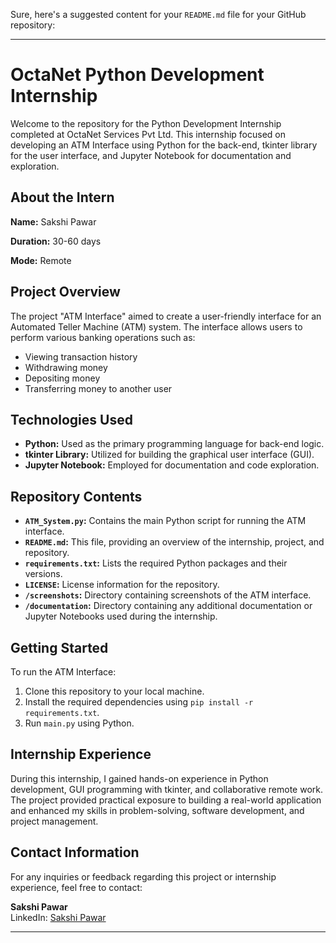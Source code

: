 Sure, here's a suggested content for your `README.md` file for your GitHub repository:

---

# OctaNet Python Development Internship

Welcome to the repository for the Python Development Internship completed at OctaNet Services Pvt Ltd. This internship focused on developing an ATM Interface using Python for the back-end, tkinter library for the user interface, and Jupyter Notebook for documentation and exploration.

## About the Intern

**Name:** Sakshi Pawar

**Duration:** 30-60 days

**Mode:** Remote

## Project Overview

The project "ATM Interface" aimed to create a user-friendly interface for an Automated Teller Machine (ATM) system. The interface allows users to perform various banking operations such as:

- Viewing transaction history
- Withdrawing money
- Depositing money
- Transferring money to another user

## Technologies Used

- **Python:** Used as the primary programming language for back-end logic.
- **tkinter Library:** Utilized for building the graphical user interface (GUI).
- **Jupyter Notebook:** Employed for documentation and code exploration.

## Repository Contents

- **`ATM_System.py`:** Contains the main Python script for running the ATM interface.
- **`README.md`:** This file, providing an overview of the internship, project, and repository.
- **`requirements.txt`:** Lists the required Python packages and their versions.
- **`LICENSE`:** License information for the repository.
- **`/screenshots`:** Directory containing screenshots of the ATM interface.
- **`/documentation`:** Directory containing any additional documentation or Jupyter Notebooks used during the internship.

## Getting Started

To run the ATM Interface:

1. Clone this repository to your local machine.
2. Install the required dependencies using `pip install -r requirements.txt`.
3. Run `main.py` using Python.

## Internship Experience

During this internship, I gained hands-on experience in Python development, GUI programming with tkinter, and collaborative remote work. The project provided practical exposure to building a real-world application and enhanced my skills in problem-solving, software development, and project management.

## Contact Information

For any inquiries or feedback regarding this project or internship experience, feel free to contact:

**Sakshi Pawar**   
LinkedIn: [Sakshi Pawar](https://www.linkedin.com/in/sakshi-pawar-5047ba249/)

---
